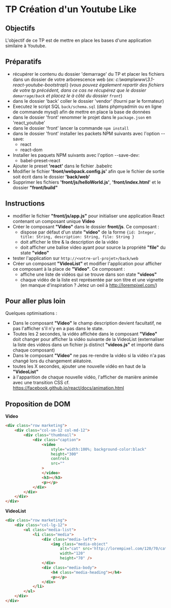 # TP Création d'un Youtube Like

## Objectifs

L'objectif de ce TP est de mettre en place les bases d'une application similaire à Youtube.

## Préparatifs
- récupérer le contenu du dossier 'demarrage' du TP et placer les fichiers dans un dossier de votre arborescence web (*ex: c:\wamp\www\3.1-react-youtube-bootstrap\\*) (*vous pouvez également repartir des fichiers de votre tp précédent, dans ce cas ne récupérez que le dossier `demarrage/back` et placez le à côté du dossier `front`*)
- dans le dossier 'back' coller le dossier 'vendor' (fourni par le formateur)
- Executez le script SQL `back/schema.sql` (dans phpmyadmin ou en ligne de commande mysql) afin de mettre en place la base de données
- dans le dossier 'front' renommer le projet dans le `package.json` en 'react_youtube'
- dans le dossier 'front' lancer la commande `npm install`
- dans le dossier 'front' installer les packets NPM suivants avec l'option --save:
    + react
    + react-dom
- Installer les paquets NPM suivants avec l'option --save-dev:
    + babel-preset-react
- Ajouter le preset **'react'** dans le fichier .babelrc
- Modifier le fichier **'front/webpack.config.js'** afin que le fichier de sortie soit écrit dans le dossier **'back/web'**
- Supprimer les fichiers **'front/js/helloWorld.js'**, **'front/index.html'** et le dossier **"front/build"**

## Instructions
- modifier le fichier **"front/js/app.js"** pour initialiser une application React contenant un composant unique **Video**
- Créer le composant **"Video"** dans le dossier **front/js**. Ce composant :
    + dispose par défaut d'un state **"video"** de la forme `{id: Integer, title: String, description: String, file: String }`
    + doit afficher le titre & la description de la vidéo
    + doit afficher une balise video ayant pour source la propriété **"file"** du state **"video"**
- tester l'application sur `http://<votre-url-projet>/back/web`
- Créer un composant **"VideoList"** et modifier l'application pour afficher ce composant à la place de **"Video"**. Ce composant :
    + affiche une liste de vidéos qui se trouve dans son state **"videos"**
    + chaque vidéo de la liste est représentée par son titre et une vignette (en manque d'inspiration ? Jetez un oeil à http://lorempixel.com/)


## Pour aller plus loin
Quelques optimisations :
- Dans le composant **"Video"** le champ description devient facultatif, ne pas l'afficher s'il n'y en a pas dans le state.
- Toutes les 2 secondes, la vidéo affichée dans le composant **"Video"** doit changer pour afficher la vidéo suivante de la VideoList (externaliser la liste des vidéos dans un fichier js distinct **"videos.js"** et importé dans chaque composant) 
- Dans le composant **"Video"** ne pas re-rendre la vidéo si la vidéo n'a pas changé lors du changement aléatoire.
- toutes les X secondes, ajouter une nouvelle vidéo en haut de la **"VideoList"**
- à l'apparition de chaque nouvelle vidéo, l'afficher de manière animée avec une transition CSS cf. https://facebook.github.io/react/docs/animation.html

## Proposition de DOM

**Video**
```html
<div class="row marketing">
    <div class="col-sm-12 col-md-12">
        <div class="thumbnail">
            <div class="caption">
                <video
                    style="width:100%; background-color:black"
                    height="300"
                    controls
                    src=""
                >
                </video>
                <h3></h3>
                <p></p>
            </div>
        </div>
    </div>
</div>
```


**VideoList**
```html
<div class="row marketing">
    <div class="col-lg-12">
        <ul class="media-list">
            <li class="media">
                <div class="media-left">
                    <img class="media-object"
                        alt="cat" src='http://lorempixel.com/120/70/cats?r=0.1267489'
                        width="120"
                        height="70" />
                </div>
                <div class="media-body">
                    <h4 class="media-heading"></h4>
                    <p></p>
                </div>
            </li>
        </ul>
    </div>
</div>
```
